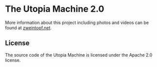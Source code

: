 The Utopia Machine 2.0
======================

More information about this project including photos and videos can be found
at [zweintopf.net](http://www.zweintopf.net/Site/Utopiamachine).


License
-------

The source code of the Utopia Machine is licensed under the Apache 2.0 license.

